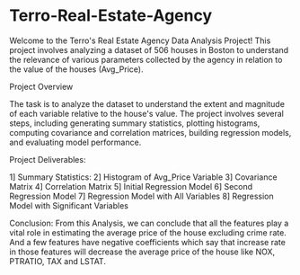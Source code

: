 # Terro-Real-Estate-Agency
Welcome to the Terro's Real Estate Agency Data Analysis Project! This project involves analyzing a dataset of 506 houses in Boston to understand the relevance of various parameters collected by the agency in relation to the value of the houses (Avg_Price).

Project Overview

The task is to analyze the dataset to understand the extent and magnitude of each variable relative to the house's value. The project involves several steps, including generating summary statistics, plotting histograms, computing covariance and correlation matrices, building regression models, and evaluating model performance.

Project Deliverables:

1] Summary Statistics: 
2] Histogram of Avg_Price Variable
3] Covariance Matrix
4] Correlation Matrix
5] Initial Regression Model
6] Second Regression Model
7] Regression Model with All Variables
8] Regression Model with Significant Variables

Conclusion: 
From this Analysis, we can conclude that all the features play a vital role in 
estimating the average price of the house excluding crime rate. And a few features have 
negative coefficients which say that increase rate in those features will decrease the average 
price of the house like NOX, PTRATIO, TAX and LSTAT.
